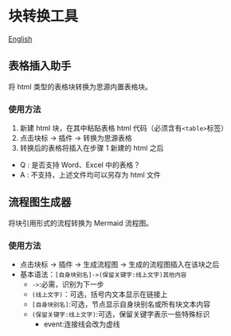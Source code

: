 # 块转换工具

[English](./README_en_US.md)

## 表格插入助手

将 html 类型的表格块转换为思源内置表格块。

### 使用方法

1. 新建 html 块，在其中粘贴表格 html 代码（必须含有`<table>`标签）
2. 点击块标 -> 插件 -> 转换为思源表格
3. 转换后的表格将插入在步骤 1 新建的 html 之后

- Q : 是否支持 Word、Excel 中的表格？
- A : 不支持，上述文件均可以另存为 html 文件

## 流程图生成器

将块引用形式的流程转换为 Mermaid 流程图。

### 使用方法

- 点击块标 -> 插件 -> 生成流程图 -> 生成的流程图插入在该块之后
- 基本语法：`[自身块别名]->(保留关键字:线上文字)其他内容`
  - `->`:必需，识别为下一步
  - `(线上文字)`：可选，括号内文本显示在链接上
  - `[自身块别名]`:可选，节点显示自身块别名或所有块文本内容
  - `(保留关键字:线上文字)`:可选，保留关键字表示一些特殊标识
    - event:连接线会改为虚线